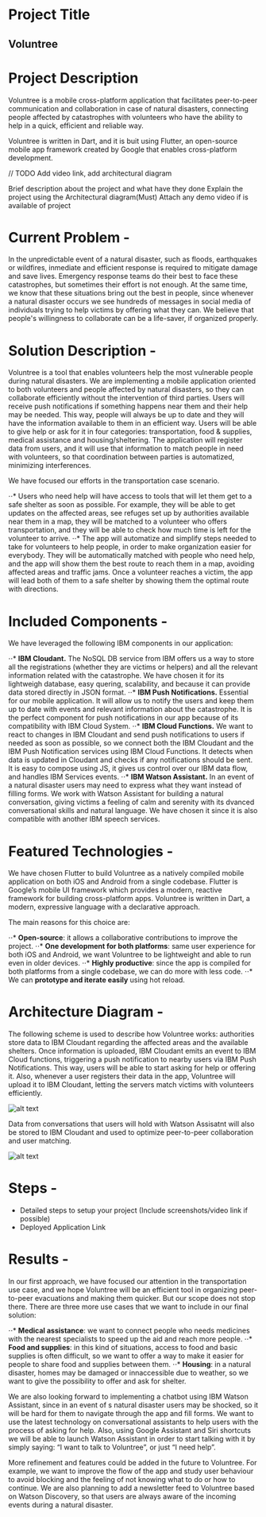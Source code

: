 

# Project Title

## Voluntree

# Project Description

Voluntree is a mobile cross-platform application that facilitates peer-to-peer communication and collaboration in case of natural disasters, connecting people affected by catastrophes with volunteers who have the ability to help in a quick, efficient and reliable way.

Voluntree is written in Dart, and it is buit using Flutter, an open-source mobile app framework created by Google that enables cross-platform development.

// TODO Add video link, add architectural diagram

Brief description about the project and what have they done
Explain the project using the Architectural diagram(Must)
Attach any demo video if is available of  project

# Current Problem - 

In the unpredictable event of a natural disaster, such as floods, earthquakes or wildfires, inmediate and efficient response is required to mitigate damage and save lives. Emergency response teams do their best to face these catastrophes, but sometimes their effort is not enough. At the same time, we know that these situations bring out the best in people, since whenever a natural disaster occurs we see hundreds of messages in social media of individuals trying to help victims by offering what they can. We believe that people's willingness to collaborate can be a life-saver, if organized properly.

# Solution Description - 

Voluntree is a tool that enables volunteers help the most vulnerable people during natural disasters. We are implementing a mobile application oriented to both volunteers and people affected by natural disasters, so they can collaborate efficiently without the intervention of third parties. Users will receive push notifications if something happens near them and their help may be needed. This way, people will always be up to date and they will have the information available to them in an efficient way. Users will be able to give help or ask for it in four categories: transportation, food & supplies, medical assistance and housing/sheltering. The application will register data from users, and it will use that information to match people in need with volunteers, so that coordination between parties is automatized, minimizing interferences.

We have focused our efforts in the transportation case scenario.

⋅⋅* Users who need help will have access to tools that will let them get to a safe shelter as soon as possible. For example, they will be able to get updates on the affected areas, see refuges set up by authorities available near them in a map, they will be matched to a volunteer who offers transportation, and they will be able to check how much time is left for the volunteer to arrive. 
⋅⋅* The app will automatize and simplify steps needed to take for volunteers to help people, in order to make organization easier for everybody. They will be automatically matched with people who need help, and the app will show them the best route to reach them in a map, avoiding affected areas and traffic jams. Once a volunteer reaches a victim, the app will lead both of them to a safe shelter by showing them the optimal route with directions.

# Included Components - 

We have leveraged the following IBM components in our application:

⋅⋅* **IBM Cloudant.** The NoSQL DB service from IBM offers us a way to store all the registrations (whether they are victims or helpers) and all the relevant information related with the catastrophe. We have chosen it for its lightweigh database, easy quering, scalability, and because it can provide data stored directly in JSON format.
⋅⋅* **IBM Push Notifications.** Essential for our mobile application. It will allow us to notify the users and keep them up to date with events and relevant information about the catastrophe. It is the perfect component for push notifications in our app because of its compatibility with IBM Cloud System.
⋅⋅* **IBM Cloud Functions.** We want to react to changes in IBM Cloudant and send push notifications to users if needed as soon as possible, so we connect both the IBM Cloudant and the IBM Push Notification services using IBM Cloud Functions. It detects when data is updated in Cloudant and checks if any notifications should be sent. It is easy to compose using JS, it gives us control over our IBM data flow, and handles IBM Services events.
⋅⋅* **IBM Watson Assistant.** In an event of a natural disaster users may need to express what they want instead of filling forms. We work with Watson Assistant for building a natural conversation, giving victims a feeling of calm and serenity with its dvanced conversational skills and natural language. We have chosen it since it is also compatible with another IBM speech services.

# Featured Technologies - 

We have chosen Flutter to build Voluntree as a natively compiled mobile application on both iOS and Android from a single codebase. Flutter is Google’s mobile UI framework which provides a modern, reactive framework for building cross-platform apps. Voluntree is written in Dart, a modern, expressive language with a declarative approach.

The main reasons for this choice are:

⋅⋅* **Open-source**: it allows a collaborative contributions to improve the project.
⋅⋅* **One development for both platforms**: same user experience for both iOS and Android, we want Voluntree to be lightweight and able to run even in older devices.
⋅⋅* **Highly productive**: since the app is compiled for both platforms from a single codebase, we can do more with less code.
⋅⋅* We can **prototype and iterate easily** using hot reload.

# Architecture Diagram -

The following scheme is used to describe how Voluntree works: authorities store data to IBM Cloudant regarding the affected areas and the available shelters. Once information is uploaded, IBM Cloudant emits an event to IBM Cloud functions, triggering a push notification to nearby users via IBM Push Notifications. This way, users will be able to start asking for help or offering it. Also, whenever a user registers their data in the app, Voluntree will upload it to IBM Cloudant, letting the servers match victims with volunteers efficiently.

![alt text](https://github.com/cfc-hummingbirds/Voluntree/tree/master/assets/diagrams/diagram1.png "Voluntree Diagram 1")

Data from conversations that users will hold with Watson Assisatnt will also be stored to IBM Cloudant and used to optimize peer-to-peer collaboration and user matching.

![alt text](https://github.com/cfc-hummingbirds/Voluntree/tree/master/assets/diagrams/diagram2.png "Voluntree Diagram 2")

# Steps - 

-	Detailed steps to setup your project (Include screenshots/video link if possible)
-	Deployed Application Link


# Results - 

In our first approach, we have focused our attention in the transportation use case, and we hope Voluntree will be an efficient tool in organizing peer-to-peer evacuations and making them quicker. But our scope does not stop there. There are three more use cases that we want to include in our final solution:

⋅⋅* **Medical assistance**: we want to connect people who needs medicines with the nearest specialists to speed up the aid and reach more people.
⋅⋅* **Food and supplies**: in this kind of situations, access to food and basic supplies is often difficult, so we want to offer a way to make it easier for people to share food and supplies between them.
⋅⋅* **Housing**: in a natural disaster, homes may be damaged or innaccessible due to weather, so we want to give the possibility to offer and ask for shelter.

We are also looking forward to implementing a chatbot using IBM Watson Assistant, since in an event of s natural disaster users may be shocked, so it will be hard for them to navigate through the app and fill forms. We want to use the latest technology on conversational assistants to help users with the process of asking for help. Also, using Google Assistant and Siri shortcuts we will be able to launch Watson Assistant in order to start talking with it by simply saying: “I want to talk to Voluntree”, or just “I need help”.

More refinement and features could be added in the future to Voluntree. For example, we want to improve the flow of the app and study user behaviour to avoid blocking and the feeling of not knowing what to do or how to continue. We are also planning to add a newsletter feed to Voluntree based on Watson Discovery, so that users are always aware of the incoming events during a natural disaster.
